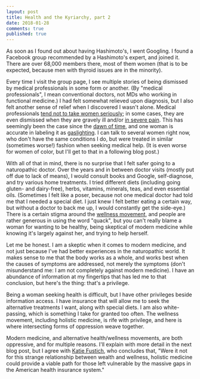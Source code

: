 ```yaml
---
layout: post
title: Health and the Kyriarchy, part 2
date: 2018-01-28
comments: true
published: true
---
```


As soon as I found out about having Hashimoto's, I went Googling. I found a Facebook group recommended by a Hashimoto's expert, and joined it. There are over 68,000 members there, most of them women (that is to be expected, because men with thyroid issues are in the minority).

Every time I visit the group page, I see multiple stories of being dismissed by medical professionals in some form or another. (By "medical professionals", I mean conventional doctors, not MDs who working in functional medicine.) I had felt somewhat relieved upon diagnosis, but I also felt another sense of relief when I discovered I wasn't alone. Medical professionals [tend not to take women seriously](https://www.theguardian.com/lifeandstyle/2017/nov/20/healthcare-gender-bias-women-pain); in some cases, they are even dismissed when they are gravely ill and/or [in severe pain](https://www.theatlantic.com/health/archive/2015/10/emergency-room-wait-times-sexism/410515/). This has seemingly been the case since the [dawn of time](https://en.wikipedia.org/wiki/Female_hysteria), and one woman is accurate in labeling it as [gaslighting](https://journal.thriveglobal.com/doctors-stop-gaslighting-women-in-pain-3934a2fdc1b). I can talk to several women right now, who don't have the same conditions I do, but were treated in similar (sometimes worse!) fashion when seeking medical help. (It is even worse for women of color, but I'll get to that in a following blog post.)

With all of that in mind, there is no surprise that I felt safer going to a naturopathic doctor. Over the years and in between doctor visits (mostly put off due to lack of means), I would consult books and Google, self-diagnose, and try various home treatments. I tried different diets (including going gluten- and dairy-free), herbs, vitamins, minerals, teas, and even essential oils. (Sometimes I felt like a poser, because not one medical doctor had told me that I needed a special diet. I just knew I felt better eating a certain way, but without a doctor to back me up, I would constantly get the side-eye.) There is a certain stigma around the [wellness movement](http://www.pharmacytimes.com/publications/directions-in-pharmacy/2015/october2015/the-wellness-movement), and people are rather generous in using the word "quack", but you can't really blame a woman for wanting to be healthy, being skeptical of modern medicine while knowing it's largely against her, and trying to help herself.

Let me be honest. I am a skeptic when it comes to modern medicine, and not just because I've had better experiences in the naturopathic world. It makes sense to me that the body works as a whole, and works best when the causes of symptoms are addressed, not merely the symptoms (don't misunderstand me: I am not completely against modern medicine). I have an abundance of information at my fingertips that has led me to that conclusion, but here's the thing: that's a privilege.

Being a woman seeking health is difficult, but I have other privileges beside information access. I have insurance that will allow me to seek the alternative treatments I want, along with special diets. I am also white-passing, which is something I take for granted too often. The wellness movement, including holistic medicine, is rife with privilege, and here is where intersecting forms of oppression weave together.

Modern medicine, and alternative health/wellness movements, are both oppressive, and for multiple reasons. I'll explain with more detail in the next blog post, but I agree with [Katie Fustich](https://medium.com/s/silicon-valley-and-womens-health/why-holistic-medicine-is-marketed-to-rich-white-women-85f3c98ea0cb), who concludes that, "Were it not for this strange relationship between wealth and wellness, holistic medicine could provide a viable path for those left vulnerable by the massive gaps in the American health insurance system."
